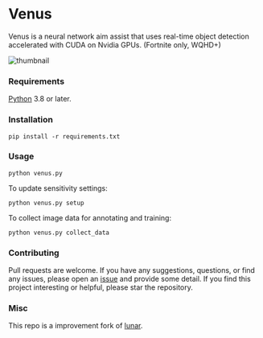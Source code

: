 # Venus

Venus is a neural network aim assist that uses real-time object detection accelerated with CUDA on Nvidia GPUs. (Fortnite only, WQHD+)

![thumbnail](https://i.imgur.com/bhpOHB8.png)

### Requirements

[Python](https://www.python.org/downloads/) 3.8 or later.

### Installation

```
pip install -r requirements.txt
```

### Usage

```
python venus.py
```

To update sensitivity settings:

```
python venus.py setup
```

To collect image data for annotating and training:

```
python venus.py collect_data
```

### Contributing

Pull requests are welcome. If you have any suggestions, questions, or find any issues, please open an [issue](https://github.com/milksense/venus/issues) and provide some detail.
If you find this project interesting or helpful, please star the repository.

### Misc

This repo is a improvement fork of [lunar](original).

[original]: https://github.com/zeyad-mansour/lunar
